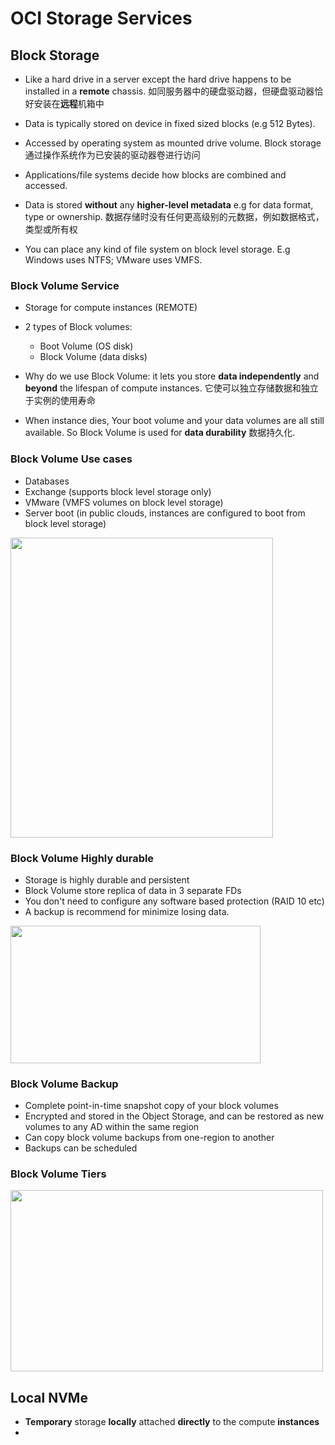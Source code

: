 # OCI Storage Services

## Block Storage

- Like a hard drive in a server except the hard drive happens to be installed in a **remote** chassis.
如同服务器中的硬盘驱动器，但硬盘驱动器恰好安装在**远程**机箱中

- Data is typically stored on device in fixed sized blocks (e.g 512 Bytes).

- Accessed by operating system as mounted drive volume.
Block storage 通过操作系统作为已安装的驱动器卷进行访问

- Applications/file systems decide how blocks are combined and accessed.

- Data is stored **without** any **higher-level metadata** e.g for data format, type or ownership.
数据存储时没有任何更高级别的元数据，例如数据格式，类型或所有权

- You can place any kind of file system on block level storage. E.g Windows uses NTFS; VMware uses VMFS.

### Block Volume Service

- Storage for compute instances (REMOTE)

- 2 types of Block volumes:
	- Boot Volume (OS disk)
	- Block Volume (data disks)
	
- Why do we use Block Volume: it lets you store **data independently** and **beyond** the lifespan of compute instances. 它使可以独立存储数据和独立于实例的使用寿命

- When instance  dies,  Your  boot  volume  and  your  data  volumes  are  all  still  available. So Block Volume is used for  **data durability** 数据持久化.

### Block Volume Use cases

- Databases
- Exchange (supports block level storage only)
- VMware (VMFS volumes on block level storage)
- Server boot (in public clouds, instances are configured to boot from block level storage)

<img src="https://imgur.com/PO5DbHp.png" width="420" height="480">

### Block Volume Highly durable

- Storage is highly durable and persistent
- Block Volume store replica of data in 3 separate FDs
- You don't need to configure any software based protection (RAID 10 etc)
- A backup is recommend for minimize losing data. 

<img src="https://imgur.com/UwItVxH.png" width="400" height="220">

### Block Volume Backup
- Complete point-in-time snapshot copy of your block volumes
- Encrypted and stored in the Object Storage, and can be restored as new volumes to any AD within the same region
- Can copy block volume backups from one-region to another
- Backups can be scheduled

### Block Volume Tiers
<img src="https://imgur.com/JGrdTwk.png" width="500" height="290">

## Local NVMe
- **Temporary** storage **locally** attached **directly** to the compute **instances**
- 


<!--stackedit_data:
eyJoaXN0b3J5IjpbMTY2MzQ3MTQ5NywtNjM2MTAzMjUwLC0xNj
MwODE3OTM2LC00NDc1NDIwNTAsLTE5ODI3MDcwMTcsNzg5MzU0
NzM0XX0=
-->